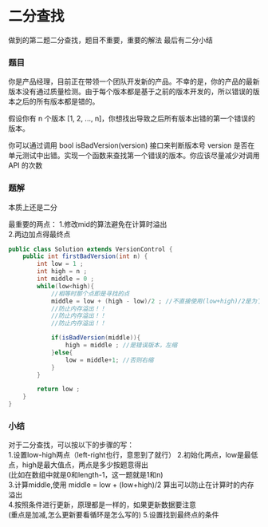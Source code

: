 # 二分查找
做到的第二题二分查找，题目不重要，重要的解法
最后有二分小结

### 题目
你是产品经理，目前正在带领一个团队开发新的产品。不幸的是，你的产品的最新版本没有通过质量检测。由于每个版本都是基于之前的版本开发的，所以错误的版本之后的所有版本都是错的。

假设你有 n 个版本 [1, 2, ..., n]，你想找出导致之后所有版本出错的第一个错误的版本。

你可以通过调用 bool isBadVersion(version) 接口来判断版本号 version 是否在单元测试中出错。实现一个函数来查找第一个错误的版本。你应该尽量减少对调用 API 的次数

### 题解
本质上还是二分

最重要的两点：
1.修改mid的算法避免在计算时溢出  
2.两边加点得最终点  

```Java
public class Solution extends VersionControl {
    public int firstBadVersion(int n) {
        int low = 1 ; 
        int high = n ;
        int middle = 0 ;
        while(low<high){
            //相等时那个点即是寻找的点
            middle = low + (high - low)/2 ; //不直接使用(low+high)/2是为了防止内存溢出
            //防止内存溢出！！
            //防止内存溢出！！
            //防止内存溢出！！

            if(isBadVersion(middle)){
                high = middle ; //是错误版本，左缩
            }else{
                low = middle+1; //否则右缩
            }
        }

        return low ; 
    }
}
```

### 小结
对于二分查找，可以按以下的步骤的写：  
1.设置low-high两点（left-right也行，意思到了就行）
2.初始化两点，low是最低点，high是最大值点，两点是多少按题意得出  
(比如在数组中就是0和length-1，这一题就是1和n)  
3.计算middle,使用 middle = low + (low+high)/2 算出可以防止在计算时的内存溢出  
4.按照条件进行更新，原理都是一样的，如果更新数据要注意  
(重点是加减,怎么更新要看循环是怎么写的)
5.设置找到最终点的条件  

